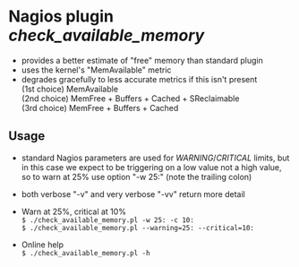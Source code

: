 Nagios plugin _check_available_memory_
======================================

 - provides a better estimate of "free" memory than standard plugin
 - uses the kernel's "MemAvailable" metric
 - degrades gracefully to less accurate metrics if this isn't present<br>
    (1st choice) MemAvailable<br>
    (2nd choice) MemFree + Buffers + Cached + SReclaimable<br>
    (3rd choice) MemFree + Buffers + Cached

Usage
-----

- standard Nagios parameters are used for _WARNING_/_CRITICAL_ limits, but in this case we expect to be triggering on a low value not a high value, so to warn at 25% use option "-w 25:" (note the trailing colon)
- both verbose "-v" and very verbose "-vv" return more detail
 
- Warn at 25%, critical at 10%<br>
`$ ./check_available_memory.pl -w 25: -c 10:`<br>
`$ ./check_available_memory.pl --warning=25: --critical=10:`

- Online help<br>
`$ ./check_available_memory.pl -h`

